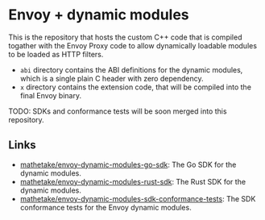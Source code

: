 # Envoy + dynamic modules 

This is the repository that hosts the custom C++ code that is compiled togather with the Envoy Proxy code to allow dynamically loadable modules to be loaded as HTTP filters.

* `abi` directory contains the ABI definitions for the dynamic modules, which is a single plain C header with zero dependency.
* `x` directory contains the extension code, that will be compiled into the final Envoy binary.

TODO: SDKs and conformance tests will be soon merged into this repository.

## Links

- [mathetake/envoy-dynamic-modules-go-sdk](https://github.com/mathetake/envoy-dynamic-modules-go-sdk): The Go SDK for the dynamic modules.
- [mathetake/envoy-dynamic-modules-rust-sdk](https://github.com/mathetake/envoy-dynamic-modules-rust-sdk): The Rust SDK for the dynamic modules.
- [mathetake/envoy-dynamic-modules-sdk-conformance-tests](https://github.com/mathetake/envoy-dynamic-modules-sdk-conformance-tests): The SDK conformance tests for the Envoy dynamic modules.
